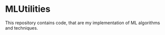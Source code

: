 # MLUtilities
This repository contains code, that are my implementation of ML algorithms and techniques.
